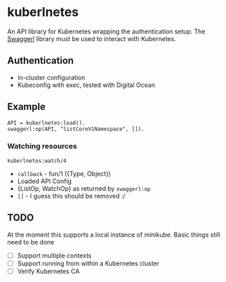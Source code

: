 # kuberlnetes

An API library for Kubernetes wrapping the authentication setup. The [Swaggerl](https://github.com/philipcristiano/swaggerl) library must be used to interact with Kubernetes.


## Authentication

* In-cluster configuration
* Kubeconfig with exec, tested with Digital Ocean

## Example

```
API = kuberlnetes:load().
swaggerl:op(API, "listCoreV1Namespace", []).
```


### Watching resources

`kuberlnetes:watch/4`

* `callback` - fun/1 ({Type, Object})
* Loaded API Config
* {ListOp, WatchOp} as returned by `swaggerl:op`
* `[]` - I guess this should be removed :/

## TODO

At the moment this supports a local instance of minikube. Basic things still need to be done

- [ ] Support multiple contexts
- [ ] Support running from within a Kubernetes cluster
- [ ] Verify Kubernetes CA
